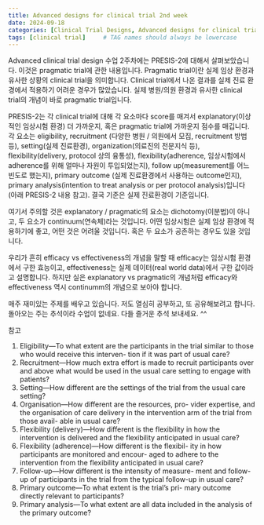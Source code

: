 ```yaml
---
title: Advanced designs for clinical trial 2nd week
date: 2024-09-18
categories: [Clinical Trial Designs, Advanced designs for clinical trial]
tags: [clinical trial]     # TAG names should always be lowercase
---
```


Advanced clinical trial design 수업 2주차에는 PRESIS-2에 대해서 살펴보았습니다. 이것은 pragmatic trial에 관한 내용입니다. Pragmatic trial이란 실제 임상 환경과 유사한 상황의 clinical trial을 의미합니다. Clinical trial에서 나온 결과를 실제 진료 환경에서 적용하기 어려운 경우가 많았습니다. 실제 병원/의원 환경과 유사한 clinical trial의 개념이 바로 pragmatic trial입니다.

PRESIS-2는 각 clinical trial에 대해 각 요소마다 score를 매겨서 explanatory(이상적인 임상시험 환경) 더 가까운지, 혹은 pragmatic trial에 가까운지 점수를 매깁니다. 각 요소는 eligibility, recruitment (다양한 병원 / 의원에서 모집, recruitment 방법 등), setting(실제 진료환경), organization(의료진의 전문지식 등), flexibility(delivery, protocol 상의 융통성), flexibility(adherence, 임상시험에서 adherence를 위해 얼마나 자원이 투입되었는지), follow up(measurement를 어느 빈도로 했는지), primary outcome (실제 진료환경에서 사용하는 outcome인지), primary analysis(intention to treat analysis or per protocol analysis)입니다 (아래 PRESIS-2 내용 참고). 결국 기준은 실제 진료환경이 기준입니다.

여기서 주의할 것은 explanatory / pragmatic의 요소는 dichotomy(이분법)이 아니고, 두 요소가 continuum(연속체)라는 것입니다. 어떤 임상시험은 실제 임상 환경에 적용하기에 좋고, 어떤 것은 어려울 것입니다. 혹은 두 요소가 공존하는 경우도 있을 것입니다.

우리가 흔히 efficacy vs effectiveness의 개념을 말할 때 efficacy는 임상시험 환경에서 구한 효능이고, effectiveness는 실제 데이터(real world data)에서 구한 값이라고 설명합니다. 하지만 실은 explanatory vs pragmatic의 개념처럼 efficacy와 effectiveness 역시 continumm의 개념으로 보아야 합니다.

매주 재미있는 주제를 배우고 있습니다. 저도 열심히 공부하고, 또 공유해보려고 합니다. 돌아오는 주는 추석이라 수업이 없네요. 다들 즐거운 추석 보내세요. ^^

참고 
1. Eligibility—To what extent are the participants in the trial similar to those who would receive this interven- tion if it was part of usual care?
2. Recruitment—How much extra effort is made to recruit participants over and above what would be used in the usual care setting to engage with patients?
3. Setting—How different are the settings of the trial from the usual care setting?
4. Organisation—How different are the resources, pro- vider expertise, and the organisation of care delivery in the intervention arm of the trial from those avail- able in usual care?
5. Flexibility (delivery)—How different is the flexibility in how the intervention is delivered and the flexibility anticipated in usual care?
6. Flexibility (adherence)—How different is the flexibil- ity in how participants are monitored and encour- aged to adhere to the intervention from the flexibility anticipated in usual care?
7. Follow-up—How different is the intensity of measure- ment and follow-up of participants in the trial from the typical follow-up in usual care?
8. Primary outcome—To what extent is the trial’s pri- mary outcome directly relevant to participants?
9. Primary analysis—To what extent are all data included in the analysis of the primary outcome?